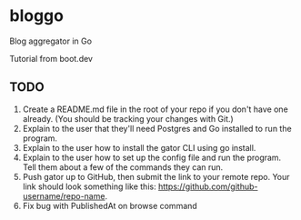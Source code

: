 # bloggo
Blog aggregator in Go

Tutorial from boot.dev

## TODO
1. Create a README.md file in the root of your repo if you don't have one already. (You should be tracking your changes with Git.)
2. Explain to the user that they'll need Postgres and Go installed to run the program.
3. Explain to the user how to install the gator CLI using go install.
4. Explain to the user how to set up the config file and run the program. Tell them about a few of the commands they can run.
5. Push gator up to GitHub, then submit the link to your remote repo. Your link should look something like this: https://github.com/github-username/repo-name.
6. Fix bug with PublishedAt on browse command

